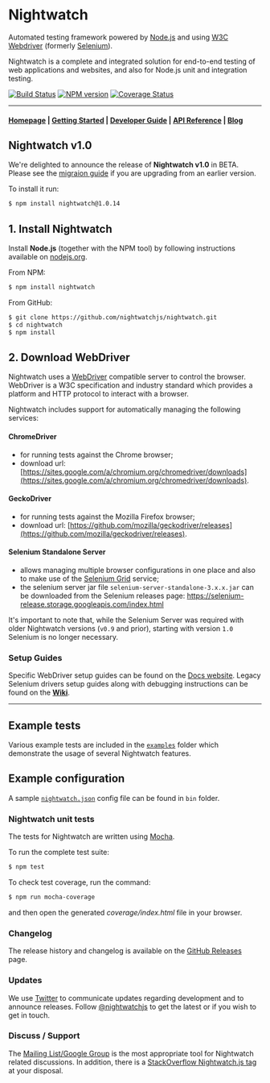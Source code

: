 # Nightwatch

Automated testing framework powered by [Node.js](http://nodejs.org/) and using [W3C Webdriver](https://www.w3.org/TR/webdriver/) (formerly [Selenium](https://github.com/SeleniumHQ/selenium/wiki/JsonWireProtocol)).

Nightwatch is a complete and integrated solution for end-to-end testing of web applications and websites, and also for Node.js unit and integration testing. 

[![Build Status](https://travis-ci.org/nightwatchjs/nightwatch.svg?branch=master)](https://travis-ci.org/nightwatchjs/nightwatch) [![NPM version](https://badge.fury.io/js/nightwatch.png)](http://badge.fury.io/js/nightwatch) [![Coverage Status](https://coveralls.io/repos/nightwatchjs/nightwatch/badge.svg?branch=master&service=github)](https://coveralls.io/github/nightwatchjs/nightwatch?branch=master)

***

#### [Homepage](http://nightwatchjs.org) | [Getting Started](http://nightwatchjs.org/gettingstarted) | [Developer Guide](http://nightwatchjs.org/guide) | [API Reference](http://nightwatchjs.org/api) | [Blog](http://nightwatchjs.org/blog)

## Nightwatch v1.0
We're delighted to announce the release of __Nightwatch v1.0__ in BETA. Please see the [migraion guide](https://github.com/nightwatchjs/nightwatch/wiki/Migrating-to-Nightwatch-1.0) if you are upgrading from an earlier version. 

To install it run: 

```sh
$ npm install nightwatch@1.0.14
```

## 1. Install Nightwatch

Install __Node.js__ (together with the NPM tool) by following instructions available on [nodejs.org](https://nodejs.org).

From NPM:
```sh
$ npm install nightwatch
```

From GitHub:
```sh
$ git clone https://github.com/nightwatchjs/nightwatch.git
$ cd nightwatch
$ npm install
```

## 2. Download WebDriver

Nightwatch uses a [WebDriver](https://www.w3.org/TR/webdriver/) compatible server to control the browser. WebDriver is a W3C specification and industry standard which provides a platform and HTTP protocol to interact with a browser.
   
Nightwatch includes support for automatically managing the following services:
#### ChromeDriver 
- for running tests against the Chrome browser;
- download url: [https://sites.google.com/a/chromium.org/chromedriver/downloads](https://sites.google.com/a/chromium.org/chromedriver/downloads).

#### GeckoDriver
- for running tests against the Mozilla Firefox browser;
- download url: [https://github.com/mozilla/geckodriver/releases](https://github.com/mozilla/geckodriver/releases).
 
#### Selenium Standalone Server 
- allows managing multiple browser configurations in one place and also to make use of the [Selenium Grid](https://github.com/SeleniumHQ/selenium/wiki/Grid2) service;
- the selenium server jar file `selenium-server-standalone-3.x.x.jar` can be downloaded from the Selenium releases page: https://selenium-release.storage.googleapis.com/index.html

It's important to note that, while the Selenium Server was required with older Nightwatch versions (`v0.9` and prior), starting with version `1.0` Selenium is no longer necessary.

### Setup Guides
Specific WebDriver setup guides can be found on the [Docs website](http://nightwatchjs.org/gettingstarted/#browser-drivers-setup). Legacy Selenium drivers setup guides along with debugging instructions can be found on the [**Wiki**](https://github.com/nightwatchjs/nightwatch/wiki).

***
## Example tests
Various example tests are included in the [`examples`](https://github.com/nightwatchjs/nightwatch/tree/master/examples) folder which demonstrate the usage of several Nightwatch features. 

## Example configuration
A sample [`nightwatch.json`](https://github.com/nightwatchjs/nightwatch/blob/master/bin/nightwatch.json) config file can be found in `bin` folder.

### Nightwatch unit tests
The tests for Nightwatch are written using [Mocha](http://mochajs.org/).

To run the complete test suite:

```sh
$ npm test
```

To check test coverage, run the command:

```sh
$ npm run mocha-coverage
```
and then open the generated _coverage/index.html_ file in your browser.

### Changelog
The release history and changelog is available on the [GitHub Releases](https://github.com/nightwatchjs/nightwatch/releases) page.

### Updates
We use [Twitter](https://twitter.com/nightwatchjs) to communicate updates regarding development and to announce releases. Follow [@nightwatchjs](https://twitter.com/nightwatchjs) to get the latest or if you wish to get in touch. 

### Discuss / Support
The [Mailing List/Google Group](https://groups.google.com/forum/#!forum/nightwatchjs) is the most appropriate tool for Nightwatch related discussions. In addition, there is a [StackOverflow Nightwatch.js tag](http://stackoverflow.com/questions/tagged/nightwatch.js) at your disposal.

